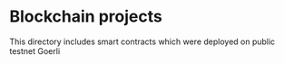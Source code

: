 # Blockchain projects
This directory includes smart contracts which were deployed on public testnet Goerli
